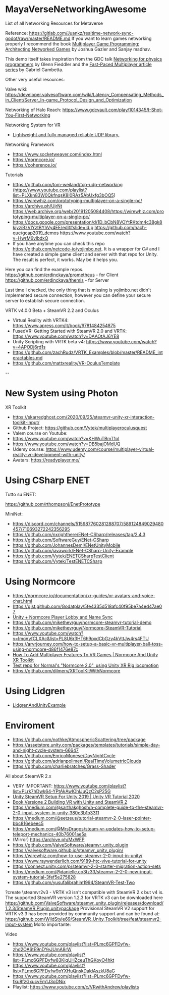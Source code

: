 # MayaVerseNetworkingAwesome
List of all Networking Resources for Metaverse

Reference: https://gitlab.com/Juankz/realtime-network-sync-godot/raw/master/README.md
If you want to learn games networking properly I recommend the book [Multiplayer Game Programming: Architecting Networked Games](https://www.amazon.com/Multiplayer-Game-Programming-Architecting-Networked/dp/0134034309) by Joshua Gazler and Sanjay madhav.

This demo itself takes inspiration from the GDC talk [Networking for physics programmers](https://www.youtube.com/watch?v=Z9X4lysFr64) by Glenn Fieddler and the [Fast-Paced Multiplayer article series](https://www.gabrielgambetta.com/client-server-game-architecture.html) by Gabriel Gambetta.

Other very useful resources:
 
Valve wiki: https://developer.valvesoftware.com/wiki/Latency_Compensating_Methods_in_Client/Server_In-game_Protocol_Design_and_Optimization

Networking of Halo Reach: https://www.gdcvault.com/play/1014345/I-Shot-You-First-Networking

Networking System for VR

- [Lightweight and fully managed reliable UDP library.](https://github.com/MidLevel/Ruffles)

Networking Framework

- https://www.socketweaver.com/index.html
- https://normcore.io/
- https://coherence.io/

Tutorials

- https://github.com/tom-weiland/tcp-udp-networking (https://www.youtube.com/playlist?list=PLXkn83W0QkfnqsK8I0RAz5AbUxfg3bOQ5)
- https://wirewhiz.com/prototyping-multiplayer-on-a-single-pc/ https://archive.ph/UjrNt https://web.archive.org/web/20191205084408/https://wirewhiz.com/prototyping-multiplayer-on-a-single-pc/
- https://docs.google.com/presentation/d/1D_bCbN8VOYtRKtdm4c38gk8kiyziBzVIYztBYhVy4EE/edit#slide=id.p
  https://github.com/hach-que/gcap2019_demos
  https://www.youtube.com/watch?v=HwrM6vlbdxQ
- If you have anytime you can check this repo https://github.com/netcode-io/yojimbo.net.
It is a wrapper for C# and I have created a simple game client and server with that repo for Unity. The result is perfect, it works. May be it helps you.

Here you can find the example repos.
https://github.com/erdinckaya/prometheus - for Client
https://github.com/erdinckaya/themis - for Server

Last time I checked, the only thing that is missing is yojimbo.net didn't implemented secure connection, however you can define your secure server to establish secure connection.

VRTK v4.0.0 Beta + SteamVR 2.2 and Oculus 

- Virtual Reality with VRTK4: https://www.apress.com/it/book/9781484254875
- FusedVR: Getting Started with SteamVR 2.0 and VRTK: https://www.youtube.com/watch?v=DAAOtAJ6YE8
- Unity Scripting with VRTK beta v4: https://www.youtube.com/watch?v=4APODj6rd1s
- https://github.com/zachRudz/VRTK_Examples/blob/master/README_interactables.md
- https://github.com/mattxreality/VR-OculusTemplate

--

# New System using Photon

XR Toolkit

- https://skarredghost.com/2020/09/25/steamvr-unity-xr-interaction-toolkit-input/
- Github Project: https://github.com/Vytek/multiplayeroculusquest
- Valem course on Youtube: 
 - https://www.youtube.com/watch?v=KHWuTBmT1oI
 - https://www.youtube.com/watch?v=DB5bajOMdUQ
- Udemy course: https://www.udemy.com/course/multiplayer-virtual-reality-vr-development-with-unity/
- Avatars: https://readyplayer.me/

# Using CSharp ENET

Tutto su ENET:

https://github.com/rthompsonj/EnetPrototype

MiniNet:

- https://discord.com/channels/515987760281288707/589124849029480457/710693272242356295
- https://github.com/nxrighthere/ENet-CSharp/releases/tag/2.4.3
- https://github.com/SoftwareGuy/ENet-CSharp
- https://github.com/JohannesDeml/ENetUnityMobile
- https://github.com/javawork/ENet-CSharp-Unity-Example
- https://github.com/Vytek/ENETCSharpTestClient
- https://github.com/Vytek/TestENETCSharp

# Using Normcore

- https://normcore.io/documentation/xr-guides/xr-avatars-and-voice-chat.html
- https://gist.github.com/Godatplay/5fe4335d518afc40f95be7a4ed47ae07
- [Unity + Normcore Player Lobby and Name Sync](https://www.youtube.com/watch?v=J78uxCPO4rs)
- https://github.com/mikethevrguy/normcore-steamvr-tutorial-demo
- https://github.com/mikethevrguy/Normcore-SteamVR-Tutorial
- https://www.youtube.com/watch?v=ImoVyfCLXAc&list=PL8U6r3HT6h9pxdCbGzy4kVttJw4rs4FTU
- https://arvrjourney.com/how-to-setup-a-basic-vr-multiplayer-ball-toss-using-normcore-d86f1476e87c
- [How To Add Multiplayer Features To VR Games | Normcore And Unity XR Toolkit](https://www.youtube.com/watch?v=T9UNM88YICc)
- [Test repo for Normal's "Normcore 2.0", using Unity XR Rig locomotion](https://github.com/tedbarnett/NormcoreXR)
- https://github.com/dilmerv/XRToolKitWithNormcore

# Using Lidgren

- [LidgrenAndUnityExample](https://github.com/joeythelantern/LidgrenAndUnityExample)

# Enviroment

- https://github.com/nothke/AtmosphericScattering/tree/package
- https://assetstore.unity.com/packages/templates/tutorials/simple-day-and-night-cycle-system-66647
- https://github.com/EnricoMonese/DayNightCycle
- https://github.com/adrianpolimeni/RealTimeVolumetricClouds
- https://github.com/charliebratches/Grass-Shader

All about SteamVR 2.x

- VERY IMPORTANT: https://www.youtube.com/playlist?list=PLrk7hDwk64-YPtAkAwIOhlJuQzC2sP25G
- [Unity SteamVR Setup For Unity 2019 | Unity VR Tutorial 2020](https://www.youtube.com/watch?v=7WL19SiZ98g)
- [Book Versione 2 Building VR with Unity and SteamVR 2](https://github.com/psychicparrot/BuildingVRWithUnityAndSteamVR)
- https://medium.com/@sarthakghosh/a-complete-guide-to-the-steamvr-2-0-input-system-in-unity-380e3b1b3311
- https://medium.com/@setzeus/tutorial-steamvr-2-0-laser-pointer-bbc816ebeec5
- https://medium.com/@MrsDragos/steam-vr-updates-how-to-setup-teleport-mechanics-40b76001ae5a
- (Mirror) https://archive.ph/MxWFP
- https://github.com/ValveSoftware/steamvr_unity_plugin
- https://valvesoftware.github.io/steamvr_unity_plugin/ 
- https://wirewhiz.com/how-to-use-steamvr-2-0-input-in-unity/ 
- https://www.raywenderlich.com/9189-htc-vive-tutorial-for-unity
- https://connect.unity.com/p/steamvr-2-0-starter-migration-action-sets 
- https://medium.com/@danielle.co3tz33/steamvr-2-2-0-new-input-system-tutorial-3fef5e275828
- https://github.com/yusufalibrahim1994/SteamVR-Test-Two

?create \steamvr2v3 - VRTK v3 isn't compatible with SteamVR 2.x but v4 is. The supported SteamVR version 1.2.3 for VRTK v3 can be downloaded here https://github.com/ValveSoftware/steamvr_unity_plugin/releases/download/1.2.3/SteamVR.Plugin.unitypackage Provisional SteamVR V2 support for VRTK v3.3 has been provided by community support and can be found at: https://github.com/WildStyle69/SteamVR_Unity_Toolkit/tree/feat/steamvr2-input-system
Molto importante:


Video
* https://www.youtube.com/playlist?list=PLmc6GPFDyfw-zhd2OA6tE9nDYeJUmA8rW
* https://www.youtube.com/playlist?list=PLmc6GPFDyfw83KiqUHZceuThGKoyO4hkt
* https://www.youtube.com/playlist?list=PLmc6GPFDyfw9oYXHuQnskDaldAszkU8aG
* https://www.youtube.com/playlist?list=PLmc6GPFDyfw-fku8fzGxucvEm1J3oDNix
* Playlist: https://www.youtube.com/c/VRwithAndrew/playlists
